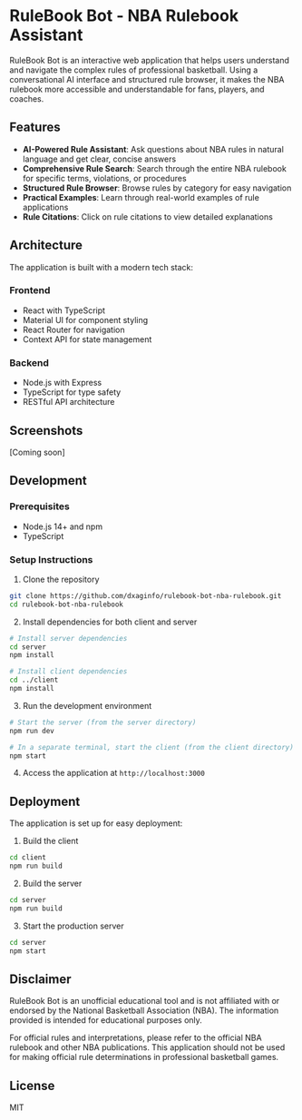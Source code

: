# RuleBook Bot - NBA Rulebook Assistant

RuleBook Bot is an interactive web application that helps users understand and navigate the complex rules of professional basketball. Using a conversational AI interface and structured rule browser, it makes the NBA rulebook more accessible and understandable for fans, players, and coaches.

## Features

- **AI-Powered Rule Assistant**: Ask questions about NBA rules in natural language and get clear, concise answers
- **Comprehensive Rule Search**: Search through the entire NBA rulebook for specific terms, violations, or procedures
- **Structured Rule Browser**: Browse rules by category for easy navigation
- **Practical Examples**: Learn through real-world examples of rule applications
- **Rule Citations**: Click on rule citations to view detailed explanations

## Architecture

The application is built with a modern tech stack:

### Frontend

- React with TypeScript
- Material UI for component styling
- React Router for navigation
- Context API for state management

### Backend

- Node.js with Express
- TypeScript for type safety
- RESTful API architecture

## Screenshots

[Coming soon]

## Development

### Prerequisites

- Node.js 14+ and npm
- TypeScript

### Setup Instructions

1. Clone the repository

```bash
git clone https://github.com/dxaginfo/rulebook-bot-nba-rulebook.git
cd rulebook-bot-nba-rulebook
```

2. Install dependencies for both client and server

```bash
# Install server dependencies
cd server
npm install

# Install client dependencies
cd ../client
npm install
```

3. Run the development environment

```bash
# Start the server (from the server directory)
npm run dev

# In a separate terminal, start the client (from the client directory)
npm start
```

4. Access the application at `http://localhost:3000`

## Deployment

The application is set up for easy deployment:

1. Build the client

```bash
cd client
npm run build
```

2. Build the server

```bash
cd server
npm run build
```

3. Start the production server

```bash
cd server
npm start
```

## Disclaimer

RuleBook Bot is an unofficial educational tool and is not affiliated with or endorsed by the National Basketball Association (NBA). The information provided is intended for educational purposes only.

For official rules and interpretations, please refer to the official NBA rulebook and other NBA publications. This application should not be used for making official rule determinations in professional basketball games.

## License

MIT